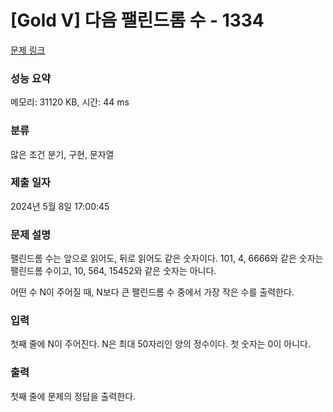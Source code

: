 # [Gold V] 다음 팰린드롬 수 - 1334 

[문제 링크](https://www.acmicpc.net/problem/1334) 

### 성능 요약

메모리: 31120 KB, 시간: 44 ms

### 분류

많은 조건 분기, 구현, 문자열

### 제출 일자

2024년 5월 8일 17:00:45

### 문제 설명

<p>팰린드롬 수는 앞으로 읽어도, 뒤로 읽어도 같은 숫자이다. 101, 4, 6666와 같은 숫자는 팰린드롬 수이고, 10, 564, 15452와 같은 숫자는 아니다.</p>

<p>어떤 수 N이 주어질 때, N보다 큰 팰린드롬 수 중에서 가장 작은 수를 출력한다.</p>

### 입력 

 <p>첫째 줄에 N이 주어진다. N은 최대 50자리인 양의 정수이다. 첫 숫자는 0이 아니다.</p>

### 출력 

 <p>첫째 줄에 문제의 정답을 출력한다.</p>

